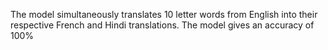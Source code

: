 The model simultaneously translates 10 letter words from English into their respective French and Hindi translations. 
The model gives an accuracy of 100%
